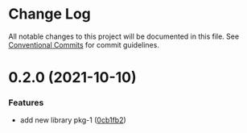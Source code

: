 # Change Log

All notable changes to this project will be documented in this file.
See [Conventional Commits](https://conventionalcommits.org) for commit guidelines.

# 0.2.0 (2021-10-10)


### Features

* add new library pkg-1 ([0cb1fb2](https://github.com/piyushchauhan2011/miniature-waffle/commit/0cb1fb2880f7c06760c402bf25e5a036493b04fc))
